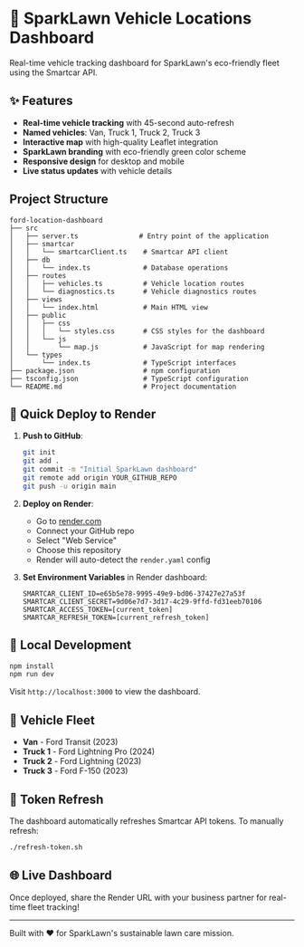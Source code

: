 # 🌱 SparkLawn Vehicle Locations Dashboard

Real-time vehicle tracking dashboard for SparkLawn's eco-friendly fleet using the Smartcar API.

## ✨ Features

- **Real-time vehicle tracking** with 45-second auto-refresh
- **Named vehicles**: Van, Truck 1, Truck 2, Truck 3
- **Interactive map** with high-quality Leaflet integration
- **SparkLawn branding** with eco-friendly green color scheme
- **Responsive design** for desktop and mobile
- **Live status updates** with vehicle details

## Project Structure
```
ford-location-dashboard
├── src
│   ├── server.ts               # Entry point of the application
│   ├── smartcar
│   │   └── smartcarClient.ts    # Smartcar API client
│   ├── db
│   │   └── index.ts             # Database operations
│   ├── routes
│   │   ├── vehicles.ts          # Vehicle location routes
│   │   └── diagnostics.ts       # Vehicle diagnostics routes
│   ├── views
│   │   └── index.html           # Main HTML view
│   ├── public
│   │   ├── css
│   │   │   └── styles.css       # CSS styles for the dashboard
│   │   └── js
│   │       └── map.js           # JavaScript for map rendering
│   └── types
│       └── index.ts             # TypeScript interfaces
├── package.json                 # npm configuration
├── tsconfig.json                # TypeScript configuration
└── README.md                    # Project documentation
```

## 🚀 Quick Deploy to Render

1. **Push to GitHub**:
   ```bash
   git init
   git add .
   git commit -m "Initial SparkLawn dashboard"
   git remote add origin YOUR_GITHUB_REPO
   git push -u origin main
   ```

2. **Deploy on Render**:
   - Go to [render.com](https://render.com)
   - Connect your GitHub repo
   - Select "Web Service"
   - Choose this repository
   - Render will auto-detect the `render.yaml` config

3. **Set Environment Variables** in Render dashboard:
   ```
   SMARTCAR_CLIENT_ID=e65b5e78-9995-49e9-bd06-37427e27a53f
   SMARTCAR_CLIENT_SECRET=9d06e7d7-3d17-4c29-9ffd-fd31eeb70106
   SMARTCAR_ACCESS_TOKEN=[current_token]
   SMARTCAR_REFRESH_TOKEN=[current_refresh_token]
   ```

## 🔧 Local Development

```bash
npm install
npm run dev
```

Visit `http://localhost:3000` to view the dashboard.

## 📱 Vehicle Fleet

- **Van** - Ford Transit (2023)
- **Truck 1** - Ford Lightning Pro (2024)  
- **Truck 2** - Ford Lightning (2023)
- **Truck 3** - Ford F-150 (2023)

## 🔄 Token Refresh

The dashboard automatically refreshes Smartcar API tokens. To manually refresh:

```bash
./refresh-token.sh
```

## 🌐 Live Dashboard

Once deployed, share the Render URL with your business partner for real-time fleet tracking!

---

Built with ❤️ for SparkLawn's sustainable lawn care mission.